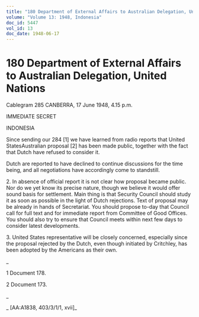 ```yaml
---
title: "180 Department of External Affairs to Australian Delegation, United Nations"
volume: "Volume 13: 1948, Indonesia"
doc_id: 5447
vol_id: 13
doc_date: 1948-06-17
---
```


# 180 Department of External Affairs to Australian Delegation, United Nations

Cablegram 285 CANBERRA, 17 June 1948, 4.15 p.m.

IMMEDIATE SECRET

INDONESIA

Since sending our 284 [1] we have learned from radio reports that United StatesAustralian proposal [2] has been made public, together with the fact that Dutch have refused to consider it.

Dutch are reported to have declined to continue discussions for the time being, and all negotiations have accordingly come to standstill.

2\. In absence of official report it is not clear how proposal became public. Nor do we yet know its precise nature, though we believe it would offer sound basis for settlement. Main thing is that Security Council should study it as soon as possible in the light of Dutch rejections. Text of proposal may be already in hands of Secretariat. You should propose to-day that Council call for full text and for immediate report from Committee of Good Offices. You should also try to ensure that Council meets within next few days to consider latest developments.

3\. United States representative will be closely concerned, especially since the proposal rejected by the Dutch, even though initiated by Critchley, has been adopted by the Americans as their own.

_

1 Document 178.

2 Document 173.

_

_ [AA:A1838, 403/3/1/1, xvii]_
